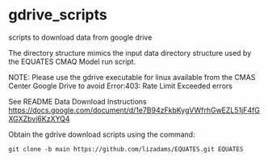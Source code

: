 # gdrive_scripts

  scripts to download data from google drive

  The directory structure mimics the input data directory structure used by the EQUATES CMAQ Model run script.

  NOTE: Please use the gdrive executable for linux available from the CMAS Center Google Drive to avoid Error:403: Rate Limit Exceeded errors

  See README Data Download Instructions https://docs.google.com/document/d/1e7B94zFkbKygVWfrhGwEZL51jF4fGXGXZbvi6KzXYQ4
  
  Obtain the gdrive download scripts using the command:


```
git clone -b main https://github.com/lizadams/EQUATES.git EQUATES
```
